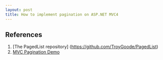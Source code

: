 ```yaml
---
layout: post
title: How to implement pagination on ASP.NET MVC4
---
```




## References
1. [The PagedList repository] (https://github.com/TroyGoode/PagedList)
2. [MVC Pagination Demo](http://mvcpaging.apphb.com/)